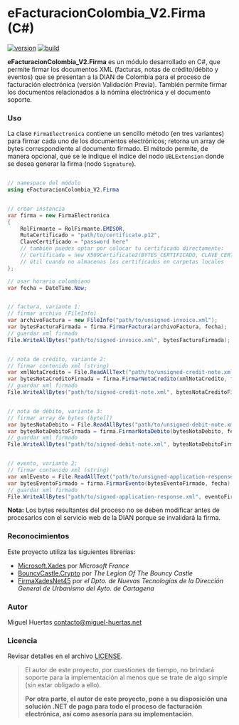 # eFacturacionColombia_V2.Firma (C#)

[![version](https://img.shields.io/badge/version-3.0-blue.svg)](#) [![build](https://img.shields.io/badge/build-passing-brightgreen.svg)](#)



**eFacturacionColombia_V2.Firma** es un módulo desarrollado en C#, que permite firmar los documentos XML (facturas, notas de crédito/débito y eventos) que se presentan a la DIAN de Colombia para el proceso de facturación electrónica (versión Validación Previa).
También permite firmar los documentos relacionados a la nómina electrónica y el documento soporte.


### Uso

La clase `FirmaElectronica` contiene un sencillo método (en tres variantes) para firmar cada uno de los documentos electrónicos; retorna un array de bytes correspondiente al documento firmado.
El método permite, de manera opcional, que se le indique el índice del nodo `UBLExtension` donde se desea generar la firma (nodo `Signature`).

```csharp

// namespace del módulo
using eFacturacionColombia_V2.Firma


// crear instancia
var firma = new FirmaElectronica
{
	RolFirmante = RolFirmante.EMISOR,
	RutaCertificado = "path/to/certificate.p12",
	ClaveCertificado = "password here"
	// también puedes optar por colocar tu certificado directamente:
	// Certificado = new X509Certificate2(BYTES_CERTIFICADO, CLAVE_CERTIFICADO)
	// útil cuando no almacenas los certificados en carpetas locales
};

// usar horario colombiano
var fecha = DateTime.Now;


// factura, variante 1:
// firmar archivo (FileInfo)
var archivoFactura = new FileInfo("path/to/unsigned-invoice.xml");
var bytesFacturaFirmada = firma.FirmarFactura(archivoFactura, fecha);
// guardar xml firmado
File.WriteAllBytes("path/to/signed-invoice.xml", bytesFacturaFirmada);


// nota de crédito, variante 2:
// firmar contenido xml (string)
var xmlNotaCredito = File.ReadAllText("path/to/unsigned-credit-note.xml");
var bytesNotaCreditoFirmada = firma.FirmarNotaCredito(xmlNotaCredito, fecha);
// guardar xml firmado
File.WriteAllBytes("path/to/signed-credit-note.xml", bytesNotaCreditoFirmada);


// nota de débito, variante 3:
// firmar array de bytes (byte[])
var bytesNotaDebito = File.ReadAllBytes("path/to/unsigned-debit-note.xml");
var bytesNotaDebitoFirmada = firma.FirmarNotaDebito(bytesNotaDebito, fecha);
// guardar xml firmado
File.WriteAllBytes("path/to/signed-debit-note.xml", bytesNotaDebitoFirmada);


// evento, variante 2:
// firmar contenido xml (string)
var xmlEvento = File.ReadAllText("path/to/unsigned-application-response.xml");
var bytesEventoFirmado = firma.FirmarEvento(bytesEventoFirmado, fecha);
// guardar xml firmado
File.WriteAllBytes("path/to/signed-application-response.xml", eventoFirmado);

```

**Nota:** Los bytes resultantes del proceso no se deben modificar antes de procesarlos con el servicio web de la DIAN porque se invalidará la firma.



### Reconocimientos

Este proyecto utiliza las siguientes librerías:

- [Microsoft.Xades](#reconocimientos) por *Microsoft France*
- [BouncyCastle.Crypto](https://www.bouncycastle.org/csharp/) por *The Legion Of The Bouncy Castle*
- [FirmaXadesNet45](https://github.com/ctt-gob-es/FirmaXadesNet45) por *el Dpto. de Nuevas Tecnologías de la Dirección General de Urbanismo del Ayto. de Cartagena*



### Autor

Miguel Huertas <contacto@miguel-huertas.net>



### Licencia

Revisar detalles en el archivo [LICENSE](LICENSE.txt).





> El autor de este proyecto, por cuestiones de tiempo, no brindará soporte para la implementación al menos que se trate de algo simple (sin estar obligado a ello).
>
> **Por otra parte, el autor de este proyecto, pone a su disposición una solución .NET de paga para todo el proceso de facturación electrónica, así como asesoría para su implementación**.